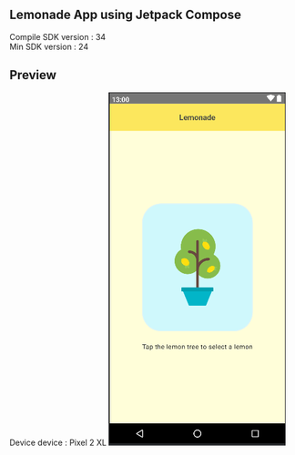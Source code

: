 ## Lemonade App using Jetpack Compose
<p>Compile SDK version : 34 <br>
Min SDK version : 24 </p>

## Preview
Device device : Pixel 2 XL
![Lemonade App Preview!](/image/lemonade-preview.png "Lemonade App Preview")
